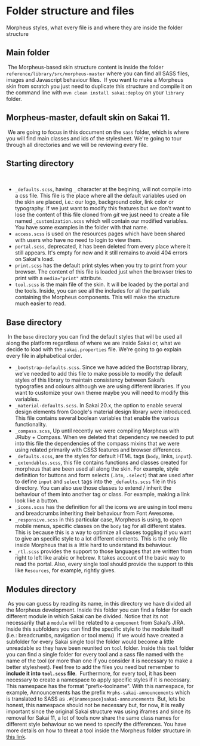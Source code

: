 # Folder structure and files

Morpheus styles, what every file is and where they are inside the folder structure
​
## Main folder
​
The Morpheus-based skin structure content is inside the folder `reference/library/src/morpheus-master` where you can find all SASS files, images and Javascript behaviour files.
​
If you want to make a Morpheus skin from scratch you just need to duplicate this structure and compile it on the command line with `mvn clean install sakai:deploy` on your `library` folder.
​
## Morpheus-master, default skin on Sakai 11.
​
We are going to focus in this document on the `sass` folder, which is where you will find main classes and ids of the stylesheet. We're going to tour through all directories and we will be reviewing every file.
​
## Starting directory
​
 - `_defaults.scss`, having `_` character at the begining, will not compile into a css file. This file is the place where all the default variables used on the skin are placed, i.e.: our logo, background color, link color or typography. If we just want to modify this features but we don't want to lose the content of this file cloned from *git* we just need to create a file named `_customization.scss` which will contain our modified variables. You have some examples in the folder with that name.
 - `access.scss` is used on the resources pages which have been shared with users who have no need to login to view them.
 - `portal.scss`, deprecated, it has been deleted from every place where it still appears. It's empty for now and it still remains to avoid 404 errors on Sakai's load.
 - `print.scss` has the default print styles when you try to print from your browser. The content of this file is loaded just when the browser tries to print with a `media="print"` attribute.
 - `tool.scss` is the main file of the skin. It will be loaded by the portal and the tools. Inside, you can see all the includes for all the partials containing the Morpheus components. This will make the structure much easier to read.
​
## Base directory
​
In the `base` directory you can find the default styles that will be used all along the platform regardless of where we are inside Sakai or, what we decide to load with the `sakai.properties` file. We're going to go explain every file in alphabetical order.
​
- `_bootstrap-defaults.scss`. Since we have added the Bootstrap library, we’ve needed to add this file to make possible to modify the default styles of this library to maintain consistency between Sakai’s typografies and colours although we are using different libraries. If you want to customize your own theme maybe you will need to modify this variables.
- `_material-defaults.scss`. In Sakai 20.x, the option to enable several design elements from Google's material
design library were introduced. This file contains several boolean variables that enable the various functionality.
- `_compass.scss`, Up until recently we were compiling Morpheus with JRuby + Compass. When we deleted that dependency we needed to put into this file the dependencies of the compass mixins that we were using related primarily with CSS3 features and browser differences.
- `_defaults.scss`, are the styles for default HTML tags (`body`, links, `input`).
- `_extendables.scss`, this file contains functions and classes created for morpheus that are been used all along the skin. For example, style definition for buttons and form selects (`.btn`, `.select`) that are used after to define `input` and `select` tags into the `_defaults.scss` file in this directory. You can also use those classes to extend / inherit the behaviour of them into another tag or class. For example, making a link look like a button.
- `_icons.scss` has the definition for all the icons we are using in tool menu and breadcrumbs inheriting their behaviour from Font Awesome.
- `_responsive.scss`  in this particular case, Morpheus is using, to open mobile menus, specific classes on the `body` tag for all different states. This is because this is a way to optimize all classes toggling if you want to give an specific style to a lot different elements. This is the only file inside Morpheus that is a little hard to understand its behaviour.
- `_rtl.scss` provides the support to those languages that are written from right to left like arabic or hebrew. It takes account of the basic way to read the portal. Also, every single tool should provide the support to this like `Resources`, for example, rightly gives.
​
## Modules directory
​
As you can guess by reading its name, in this directory we have divided all the Morpheus development. Inside this folder you can find a folder for each different module in which Sakai can be divided. Notice that its not necessarily that a `module` will be related to a `component` from Sakai’s JIRA. Inside this subfolders you can find the specific style to the module itself (i.e.: breadcrumbs, navigation or tool menu)
​
If we would have created a subfolder for every Sakai single tool the folder would become a little unreadable so they have been reunited on `tool` folder. Inside this `tool` folder you can find a single folder for every tool and a sass file named with the name of the tool (or more than one if you consider it is necessary to make a better stylesheet). Feel free to add the files you need but remember to **include it into `tool.scss` file**.
​
Furthermore, for every tool, it has been necessary to create a namespace to apply specific styles if it is necessary. This namespace has the format "prefix-toolname". With this namespace, for example, Announcements has the prefix `Mrphs-sakai-announcements` which is translated to SASS as `.#{$namespace}sakai-announcements`
​
But, lets be honest, this namespace should not be necessary but, for now, it is really important since the original Sakai structure was using iframes and since its removal for Sakai 11, a lot of tools now share the same class names for different style behaviour so we need to specify the differences.
​
You have more details on how to threat a tool inside the Morpheus folder structure in [this link](customization-tool.md#what-should-i-do-with-a-tool).